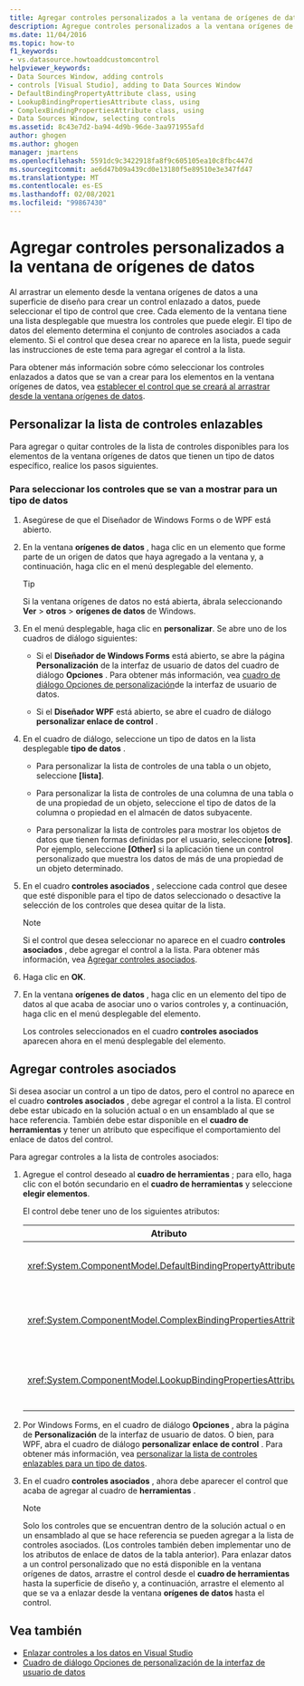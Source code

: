 ```yaml
---
title: Agregar controles personalizados a la ventana de orígenes de datos
description: Agregue controles personalizados a la ventana orígenes de datos en Visual Studio. Personalizar la lista de controles enlazables. Agregar controles asociados.
ms.date: 11/04/2016
ms.topic: how-to
f1_keywords:
- vs.datasource.howtoaddcustomcontrol
helpviewer_keywords:
- Data Sources Window, adding controls
- controls [Visual Studio], adding to Data Sources Window
- DefaultBindingPropertyAttribute class, using
- LookupBindingPropertiesAttribute class, using
- ComplexBindingPropertiesAttribute class, using
- Data Sources Window, selecting controls
ms.assetid: 8c43e7d2-ba94-4d9b-96de-3aa971955afd
author: ghogen
ms.author: ghogen
manager: jmartens
ms.openlocfilehash: 5591dc9c3422918fa8f9c605105ea10c8fbc447d
ms.sourcegitcommit: ae6d47b09a439cd0e13180f5e89510e3e347fd47
ms.translationtype: MT
ms.contentlocale: es-ES
ms.lasthandoff: 02/08/2021
ms.locfileid: "99867430"
---
```

# <a name="add-custom-controls-to-the-data-sources-window"></a>Agregar controles personalizados a la ventana de orígenes de datos

Al arrastrar un elemento desde la ventana orígenes de datos a una superficie de diseño para crear un control enlazado a datos, puede seleccionar el tipo de control que cree. Cada elemento de la ventana tiene una lista desplegable que muestra los controles que puede elegir. El tipo de datos del elemento determina el conjunto de controles asociados a cada elemento. Si el control que desea crear no aparece en la lista, puede seguir las instrucciones de este tema para agregar el control a la lista.

Para obtener más información sobre cómo seleccionar los controles enlazados a datos que se van a crear para los elementos en la ventana orígenes de datos, vea [establecer el control que se creará al arrastrar desde la ventana orígenes de datos](../data-tools/set-the-control-to-be-created-when-dragging-from-the-data-sources-window.md).

## <a name="customize-the-bindable-controls-list"></a>Personalizar la lista de controles enlazables

Para agregar o quitar controles de la lista de controles disponibles para los elementos de la ventana orígenes de datos que tienen un tipo de datos específico, realice los pasos siguientes.

### <a name="to-select-the-controls-to-be-listed-for-a-data-type"></a>Para seleccionar los controles que se van a mostrar para un tipo de datos

1. Asegúrese de que el Diseñador de Windows Forms o de WPF está abierto.

2. En la ventana **orígenes de datos** , haga clic en un elemento que forme parte de un origen de datos que haya agregado a la ventana y, a continuación, haga clic en el menú desplegable del elemento.

   > [!TIP]
   > Si la ventana orígenes de datos no está abierta, ábrala seleccionando **Ver**  >  **otros**  >  **orígenes de datos** de Windows.

3. En el menú desplegable, haga clic en **personalizar**. Se abre uno de los cuadros de diálogo siguientes:

    - Si el **Diseñador de Windows Forms** está abierto, se abre la página **Personalización** de la interfaz de usuario de datos del cuadro de diálogo **Opciones** . Para obtener más información, vea [cuadro de diálogo Opciones de personalización](../ide/reference/options-windows-forms-designer-data-ui-customization.md)de la interfaz de usuario de datos.

    - Si el **Diseñador WPF** está abierto, se abre el cuadro de diálogo **personalizar enlace de control** .

4. En el cuadro de diálogo, seleccione un tipo de datos en la lista desplegable **tipo de datos** .

    - Para personalizar la lista de controles de una tabla o un objeto, seleccione **[lista]**.

    - Para personalizar la lista de controles de una columna de una tabla o de una propiedad de un objeto, seleccione el tipo de datos de la columna o propiedad en el almacén de datos subyacente.

    - Para personalizar la lista de controles para mostrar los objetos de datos que tienen formas definidas por el usuario, seleccione **[otros]**. Por ejemplo, seleccione **[Other]** si la aplicación tiene un control personalizado que muestra los datos de más de una propiedad de un objeto determinado.

5. En el cuadro **controles asociados** , seleccione cada control que desee que esté disponible para el tipo de datos seleccionado o desactive la selección de los controles que desea quitar de la lista.

    > [!NOTE]
    > Si el control que desea seleccionar no aparece en el cuadro **controles asociados** , debe agregar el control a la lista. Para obtener más información, vea [Agregar controles asociados](#add-associated-controls).

6. Haga clic en **OK**.

7. En la ventana **orígenes de datos** , haga clic en un elemento del tipo de datos al que acaba de asociar uno o varios controles y, a continuación, haga clic en el menú desplegable del elemento.

     Los controles seleccionados en el cuadro **controles asociados** aparecen ahora en el menú desplegable del elemento.

## <a name="add-associated-controls"></a>Agregar controles asociados

Si desea asociar un control a un tipo de datos, pero el control no aparece en el cuadro **controles asociados** , debe agregar el control a la lista. El control debe estar ubicado en la solución actual o en un ensamblado al que se hace referencia. También debe estar disponible en el **cuadro de herramientas** y tener un atributo que especifique el comportamiento del enlace de datos del control.

Para agregar controles a la lista de controles asociados:

1. Agregue el control deseado al **cuadro de herramientas** ; para ello, haga clic con el botón secundario en el **cuadro de herramientas** y seleccione **elegir elementos**.

     El control debe tener uno de los siguientes atributos:

    |Atributo|Descripción|
    |---------------|-----------------|
    |<xref:System.ComponentModel.DefaultBindingPropertyAttribute>|Implemente este atributo en controles simples que muestren una única columna (o propiedad) de datos, como <xref:System.Windows.Forms.TextBox> .|
    |<xref:System.ComponentModel.ComplexBindingPropertiesAttribute>|Implemente este atributo en los controles que muestran listas (o tablas) de datos, como <xref:System.Windows.Forms.DataGridView> .|
    |<xref:System.ComponentModel.LookupBindingPropertiesAttribute>|Implemente este atributo en controles que muestren listas (o tablas) de datos, pero que también necesiten presentar una única columna o propiedad, como <xref:System.Windows.Forms.ComboBox> .|

2. Por Windows Forms, en el cuadro de diálogo **Opciones** , abra la página de **Personalización** de la interfaz de usuario de datos. O bien, para WPF, abra el cuadro de diálogo **personalizar enlace de control** . Para obtener más información, vea [personalizar la lista de controles enlazables para un tipo de datos](#customize-the-bindable-controls-list).

3. En el cuadro **controles asociados** , ahora debe aparecer el control que acaba de agregar al cuadro de **herramientas** .

    > [!NOTE]
    > Solo los controles que se encuentran dentro de la solución actual o en un ensamblado al que se hace referencia se pueden agregar a la lista de controles asociados. (Los controles también deben implementar uno de los atributos de enlace de datos de la tabla anterior). Para enlazar datos a un control personalizado que no está disponible en la ventana orígenes de datos, arrastre el control desde el **cuadro de herramientas** hasta la superficie de diseño y, a continuación, arrastre el elemento al que se va a enlazar desde la ventana **orígenes de datos** hasta el control.

## <a name="see-also"></a>Vea también

- [Enlazar controles a los datos en Visual Studio](../data-tools/bind-controls-to-data-in-visual-studio.md)
- [Cuadro de diálogo Opciones de personalización de la interfaz de usuario de datos](../ide/reference/options-windows-forms-designer-data-ui-customization.md)
